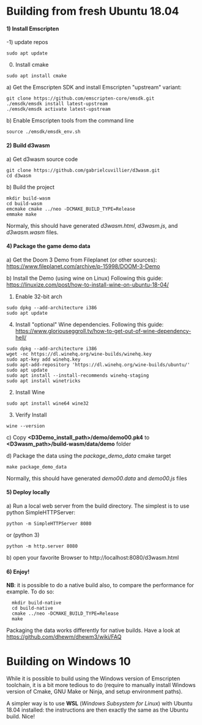 
# Building from fresh Ubuntu 18.04

#### 1) Install Emscripten
-1) update repos
```
sudo apt update
```

0) Install cmake
```
sudo apt install cmake
```

a) Get the Emscripten SDK and install Emscripten "upstream" variant:
```
git clone https://github.com/emscripten-core/emsdk.git
./emsdk/emsdk install latest-upstream
./emsdk/emsdk activate latest-upstream
 ``` 
b) Enable Emscripten tools from the command line
```
source ./emsdk/emsdk_env.sh
```

#### 2) Build d3wasm
a) Get d3wasm source code 
```
git clone https://github.com/gabrielcuvillier/d3wasm.git
cd d3wasm
```
b) Build the project
```
mkdir build-wasm
cd build-wasm
emcmake cmake ../neo -DCMAKE_BUILD_TYPE=Release
emmake make
```
Normaly, this should have generated *d3wasm.html*, *d3wasm.js*, and *d3wasm.wasm* files.

#### 4) Package the game demo data
a) Get the Doom 3 Demo from Fileplanet (or other sources): https://www.fileplanet.com/archive/p-15998/DOOM-3-Demo

b) Install the Demo (using wine on Linux) Following this guide:   https://linuxize.com/post/how-to-install-wine-on-ubuntu-18-04/
  1) Enable 32-bit arch
  ```
  sudo dpkg --add-architecture i386
  sudo apt update
  ```
  4) Install "optional" Wine dependencies. Following this guide: https://www.gloriouseggroll.tv/how-to-get-out-of-wine-dependency-hell/
  ```
  sudo dpkg --add-architecture i386
  wget -nc https://dl.winehq.org/wine-builds/winehq.key
  sudo apt-key add winehq.key
  sudo apt-add-repository 'https://dl.winehq.org/wine-builds/ubuntu/'
  sudo apt update
  sudo apt install --install-recommends winehq-staging
  sudo apt install winetricks
  ``` 
  2) Install Wine
  ```
  sudo apt install wine64 wine32
  ```
  3) Verify Install
  ```
  wine --version
  ```


c) Copy __<D3Demo_install_path>/demo/demo00.pk4__ to __<D3wasm_path>/build-wasm/data/demo__ folder

d) Package the data using the *package_demo_data* cmake target
```
make package_demo_data
```
Normally, this should have generated *demo00.data* and *demo00.js* files

#### 5) Deploy locally
a) Run a local web server from the build directory. The simplest is to use python SimpleHTTPServer:
```
python -m SimpleHTTPServer 8080
```
or (python 3)
```
python -m http.server 8080
```
b) open your favorite Browser to http://localhost:8080/d3wasm.html

#### 6) Enjoy!

**NB**: it is possible to do a native build also, to compare the performance for example. 
To do so:
```
  mkdir build-native
  cd build-native
  cmake ../neo -DCMAKE_BUILD_TYPE=Release
  make
```
Packaging the data works differently for native builds. Have a look at https://github.com/dhewm/dhewm3/wiki/FAQ

# Building on Windows 10

While it is possible to build using the Windows version of Emscripten toolchain, it is a bit more tedious to do (require to manually install Windows version of Cmake, GNU Make or Ninja, and setup environment paths).

A simpler way is to use **WSL** (*Windows Subsystem for Linux*) with Ubuntu 18.04 installed: the instructions are then exactly the same as the Ubuntu build. Nice!
